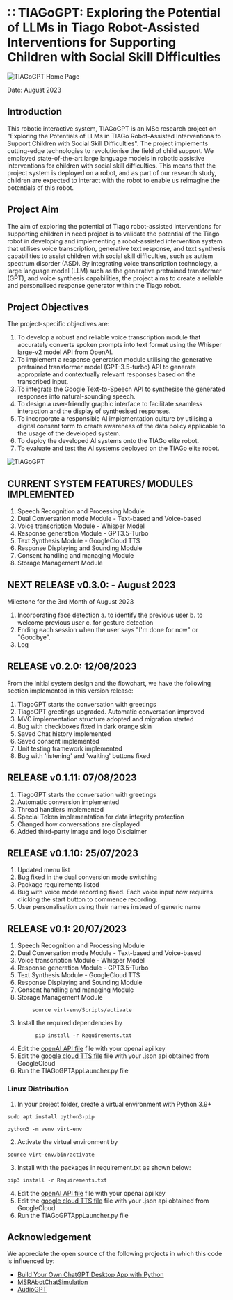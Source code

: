 # &#8759; TIAGoGPT: Exploring the Potential of LLMs in Tiago Robot-Assisted Interventions for Supporting Children with Social Skill Difficulties 
![TIAGoGPT Home Page](https://github.com/Cmanjah/TIAGoGPT--Robot-assisted-interventions-/assets/116933114/1605e047-bbbe-4377-8550-a2b9b3049edc)

Date: August 2023

## Introduction
This robotic interactive system, TIAGoGPT is an MSc research project on "Exploring the Potentials of LLMs in TIAGo Robot-Assisted Interventions to Support Children with Social Skill Difficulties". The project implements cutting-edge technologies to revolutionise the field of child support. We employed state-of-the-art large language models in robotic assistive interventions for children with social skill difficulties. This means that the project system is deployed on a robot, and as part of our research study, children are expected to interact with the robot to enable us reimagine the potentials of this robot.

## Project Aim
The aim of exploring the potential of Tiago robot-assisted interventions for supporting children in need project is to validate the potential of the Tiago robot in developing and implementing a robot-assisted intervention system that utilises voice transcription, generative text response, and text synthesis capabilities to assist children with social skill difficulties, such as autism spectrum disorder (ASD). By integrating voice transcription technology, a large language model (LLM) such as the generative pretrained transformer (GPT), and voice synthesis capabilities, the project aims to create a reliable and personalised response generator within the Tiago robot.

## Project Objectives
The project-specific objectives are:
1.	To develop a robust and reliable voice transcription module that accurately converts spoken prompts into text format using the Whisper large-v2 model API from OpenAI.
2.	To implement a response generation module utilising the generative pretrained transformer model (GPT-3.5-turbo) API to generate appropriate and contextually relevant responses based on the transcribed input.
3.	To integrate the Google Text-to-Speech API to synthesise the generated responses into natural-sounding speech.
4.	To design a user-friendly graphic interface to facilitate seamless interaction and the display of synthesised responses.
5.	To incorporate a responsible AI implementation culture by utilising a digital consent form to create awareness of the data policy applicable to the usage of the developed system.
6.	To deploy the developed AI systems onto the TIAGo elite robot.
7.	To evaluate and test the AI systems deployed on the TIAGo elite robot.

![TIAGoGPT](https://github.com/Cmanjah/TIAGoGPT--Robot-assisted-interventions-/assets/116933114/62532e50-fc64-47d8-b767-493854ba03c1)



## CURRENT SYSTEM FEATURES/ MODULES IMPLEMENTED
1. Speech Recognition and Processing Module
2. Dual Conversation mode Module - Text-based and Voice-based
3. Voice transcription Module - Whisper Model
4. Response generation Module - GPT3.5-Turbo
5. Text Synthesis Module - GoogleCloud TTS
6. Response Displaying and Sounding Module
7. Consent handling and managing Module
8. Storage Management Module


## NEXT RELEASE v0.3.0:  - August 2023
Milestone for the 3rd Month of August 2023
1. Incorporating face detection 
        a. to identify the previous user
        b. to welcome previous user
        c. for gesture detection
2. Ending each session when the user says "I'm done for now" or "Goodbye".
3. Log

## RELEASE v0.2.0: 12/08/2023
From the Initial system design and the flowchart, we have the following section implemented in this version release:
1. TiagoGPT starts the conversation with greetings
2. TiagoGPT greetings upgraded. Automatic conversation improved
3. MVC implementation structure adopted and migration started
4. Bug with checkboxes fixed in dark orange skin
5. Saved Chat history implemented
6. Saved consent implemented
7. Unit testing framework implemented
8. Bug with 'listening' and 'waiting' buttons fixed


## RELEASE v0.1.11: 07/08/2023
1. TiagoGPT starts the conversation with greetings
2. Automatic conversion implemented
3. Thread handlers implemented
4. Special Token implementation for data integrity protection
5. Changed how conversations are displayed
6. Added third-party image and logo Disclaimer


## RELEASE v0.1.10: 25/07/2023
1. Updated menu list
2. Bug fixed in the dual conversion mode switching
3. Package requirements listed
4. Bug with voice mode recording fixed. Each voice input now requires clicking the start button to commence recording.
5. User personalisation using their names instead of generic name

## RELEASE v0.1: 20/07/2023
1. Speech Recognition and Processing Module
2. Dual Conversation mode Module - Text-based and Voice-based
3. Voice transcription Module - Whisper Model
4. Response generation Module - GPT3.5-Turbo
5. Text Synthesis Module - GoogleCloud TTS
6. Response Displaying and Sounding Module
7. Consent handling and managing Module
8. Storage Management Module



```
        source virt-env/Scripts/activate
```

3. Install the required dependencies by 

```
         pip install -r Requirements.txt
```

4. Edit the [openAI API file](handlers/includes/openai.ini) file with your openai api key
5. Edit the [google cloud TTS file](handlers/includes/googlecloud-tts-api.json) file with your .json api obtained from GoogleCloud
6. Run the TIAGoGPTAppLauncher.py file

### Linux Distribution
1. In your project folder, create a virtual environment with Python 3.9+

```
sudo apt install python3-pip
```
``` 
python3 -m venv virt-env
```
2. Activate the virtual environment by

```
source virt-env/bin/activate
```
3. Install with the packages in requirement.txt as shown below: 

```        
pip3 install -r Requirements.txt
```
4. Edit the [openAI API file](handlers/includes/openai.ini) file with your openai api key
5. Edit the [google cloud TTS file](handlers/includes/googlecloud-tts-api.json) file with your .json api obtained from GoogleCloud
6. Run the TIAGoGPTAppLauncher.py file

## Acknowledgement
We appreciate the open source of the following projects in which this code is influenced by:

- [Build Your Own ChatGPT Desktop App with Python](https://www.youtube.com/watch?v=snkys9zXyD0) &#8194;
- [MSRAbotChatSimulation](https://github.com/microsoft/LabanotationSuite/tree/master/MSRAbotChatSimulation) &#8194;
- [AudioGPT](https://github.com/AIGC-Audio/AudioGPT/blob/main/README.md) &#8194;
